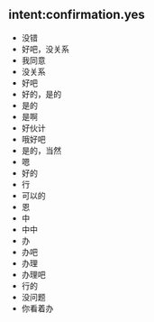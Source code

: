 ## intent:confirmation.yes
- 没错
- 好吧，没关系
- 我同意
- 没关系
- 好吧
- 好的，是的
- 是的
- 是啊
- 好伙计
- 哦好吧
- 是的，当然
- 嗯
- 好的
- 行
- 可以的
- 恩
- 中
- 中中
- 办
- 办吧
- 办理
- 办理吧
- 行的
- 没问题
- 你看着办